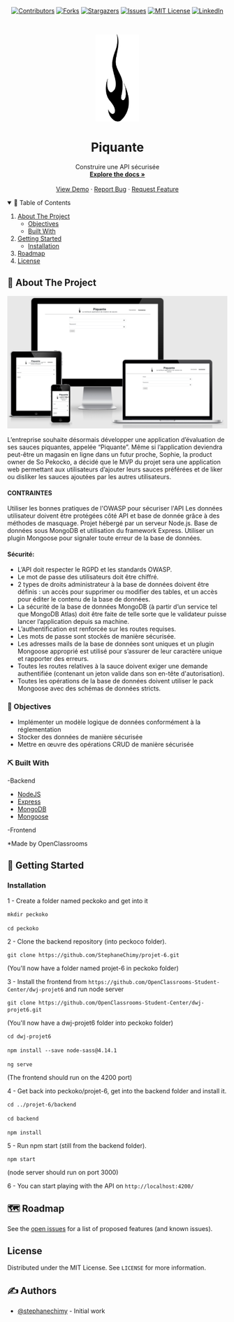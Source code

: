 <!--
*** Thanks for checking out the Best-README-Template. If you have a suggestion
*** that would make this better, please fork the repo and create a pull request
*** or simply open an issue with the tag "enhancement".
*** Thanks again! Now go create something AMAZING! :D
-->


<!-- MARKDOWN LINKS & IMAGES -->
<!-- https://www.markdownguide.org/basic-syntax/#reference-style-links -->
[contributors-shield]: https://img.shields.io/github/contributors/StephaneChimy/projet-6.svg?style=for-the-badge&color=success
[contributors-url]: https://github.com/StephaneChimy/projet-6/graphs/contributors
[forks-shield]: https://img.shields.io/github/forks/StephaneChimy/projet-6.svg?style=for-the-badge
[forks-url]: https://github.com/StephaneChimy/projet-6/network/members
[stars-shield]: https://img.shields.io/github/stars/StephaneChimy/projet-6.svg?style=for-the-badge
[stars-url]: https://github.com/StephaneChimy/projet-6/stargazers
[issues-shield]: https://img.shields.io/github/issues/StephaneChimy/projet-6.svg?style=for-the-badge
[issues-url]: https://github.com/StephaneChimy/projet-6/issues
[license-shield]: https://img.shields.io/github/license/StephaneChimy/projet-6?style=for-the-badge
[license-url]: https://github.com/StephaneChimy/projet-6/blob/main/LICENSE
[linkedin-shield]: https://img.shields.io/badge/-LinkedIn-black.svg?style=for-the-badge&logo=linkedin&colorB=555
[linkedin-url]: https://linkedin.com/in/stephane-chimy
[product-screenshot]: /responsive.png



<!-- PROJECT SHIELDS -->
<!--
*** I'm using markdown "reference style" links for readability.
*** Reference links are enclosed in brackets [ ] instead of parentheses ( ).
*** See the bottom of this document for the declaration of the reference variables
*** for contributors-url, forks-url, etc. This is an optional, concise syntax you may use.
*** https://www.markdownguide.org/basic-syntax/#reference-style-links
-->



<div align="center">
 
 [![Contributors][contributors-shield]][contributors-url]
 [![Forks][forks-shield]][forks-url]
 [![Stargazers][stars-shield]][stars-url]
 [![Issues][issues-shield]][issues-url]
 [![MIT License][license-shield]][license-url]
 [![LinkedIn][linkedin-shield]][linkedin-url]
 
</div>


<!-- PROJECT LOGO -->
<br />
<p align="center">
  <a href="https://github.com/StephaneChimy/projet-6">
    <img src="https://github.com/StephaneChimy/peckoko-frontend/blob/main/src/assets/images/flame.png" alt="Logo" width="100">
  </a>

  <h1 align="center">Piquante</h1>

  <p align="center">
    Construire une API sécurisée
    <br />
    <a href="https://github.com/StephaneChimy/projet-6"><strong>Explore the docs »</strong></a>
    <br />
    <br />
    <a href="https://sc-peckoko.netlify.app/login">View Demo</a>
    ·
    <a href="https://github.com/StephaneChimy/projet-6/issues">Report Bug</a>
    ·
    <a href="https://github.com/StephaneChimy/projet-6/issues">Request Feature</a>
  </p>
</p>



<!-- TABLE OF CONTENTS -->
<details open="open">
  <summary>📝 Table of Contents</summary>
  <ol>
    <li>
    <a href="#about-the-project">About The Project</a>
      <ul>
        <li><a href="#objectives">Objectives</a></li>
        <li><a href="#built-with">Built With</a></li>
      </ul>
    </li>
    <li>
      <a href="#getting-started">Getting Started</a>
      <ul>
        <!-- <li><a href="#prerequisites">Prerequisites</a></li> -->
        <li><a href="#installation">Installation</a></li>
      </ul>
    </li>
   <!-- <li><a href="#usage">Usage</a></li> -->
    <li><a href="#roadmap">Roadmap</a></li>
   <!-- <li><a href="#contributing">Contributing</a></li> -->
    <li><a href="#license">License</a></li>
   <!-- <li><a href="#contact">Contact</a></li> -->
   <!-- <li><a href="#acknowledgements">Acknowledgements</a></li> -->
  </ol>
</details>



<!-- ABOUT THE PROJECT -->
## 🧐 About The Project <a name = "about-the-project"></a>

[![Piquante][product-screenshot]](https://sc-peckoko.netlify.app/login)

L’entreprise souhaite désormais développer une application d’évaluation de ses sauces piquantes, appelée “Piquante”. Même si l’application deviendra peut-être un magasin en ligne dans un futur proche, Sophie, la product owner de So Pekocko, a décidé que le MVP du projet sera une application web permettant aux utilisateurs d’ajouter leurs sauces préférées et de liker ou disliker les sauces ajoutées par les autres utilisateurs.

#### CONTRAINTES
Utiliser les bonnes pratiques de l'OWASP pour sécuriser l'API
Les données utilisateur doivent être protégées côté API et base de donnée grâce à des méthodes de masquage.
Projet hébergé par un serveur Node.js.
Base de données sous MongoDB et utilisation du framework Express.
Utiliser un plugin Mongoose pour signaler toute erreur de la base de données.

#### Sécurité:

* L’API doit respecter le RGPD et les standards OWASP.
* Le mot de passe des utilisateurs doit être chiffré.
* 2 types de droits administrateur à la base de données doivent être définis : un accès pour supprimer ou modifier des tables, et un accès pour éditer le contenu de la base de données.
* La sécurité de la base de données MongoDB (à partir d’un service tel que MongoDB Atlas) doit être faite de telle sorte que le validateur puisse lancer l’application depuis sa machine.
* L’authentification est renforcée sur les routes requises.
* Les mots de passe sont stockés de manière sécurisée.
* Les adresses mails de la base de données sont uniques et un plugin Mongoose approprié est utilisé pour s’assurer de leur caractère unique et rapporter des erreurs.
* Toutes les routes relatives à la sauce doivent exiger une demande authentifiée (contenant un jeton valide dans son en-tête d'autorisation).
* Toutes les opérations de la base de données doivent utiliser le pack Mongoose avec des schémas de données stricts.



### 🎯 Objectives <a name = "objectives"></a>

* Implémenter un modèle logique de données conformément à la réglementation
* Stocker des données de manière sécurisée
* Mettre en œuvre des opérations CRUD de manière sécurisée



### ⛏️ Built With <a name = "built-with"></a>

-Backend

* [NodeJS](https://nodejs.org/en/)
* [Express](https://expressjs.com/fr/)
* [MongoDB](https://www.mongodb.com/)
* [Mongoose](https://mongoosejs.com/)


-Frontend

*Made by OpenClassrooms




<!-- GETTING STARTED -->
## 🏁 Getting Started <a name = "getting-started"></a>


<!--
### Prerequisites

Make sure you have [Mysql](https://www.mysql.com/fr/) installed.
 -->
 
 

### Installation

1 - Create a folder named peckoko and get into it

 ```
 mkdir peckoko
 
 cd peckoko
 ```

2 - Clone the backend repository (into peckoco folder).

```
git clone https://github.com/StephaneChimy/projet-6.git
```

(You'll now have a folder named projet-6 in peckoko folder)

3 - Install the frontend from `https://github.com/OpenClassrooms-Student-Center/dwj-projet6` and run node server

```
git clone https://github.com/OpenClassrooms-Student-Center/dwj-projet6.git
```

(You'll now have a dwj-projet6 folder into peckoko folder)

```
cd dwj-projet6

npm install --save node-sass@4.14.1

ng serve
```

(The frontend should run on the 4200 port)

4 - Get back into peckoko/projet-6, get into the backend folder and install it.

```
cd ../projet-6/backend

cd backend

npm install
```

5 - Run npm start (still from the backend folder).

```
npm start
```

(node server should run on port 3000)

6 - You can start playing with the API on `http://localhost:4200/`



<!--
## 🚀 Deployment <a name = "deployment"></a>
Add additional notes about how to deploy this on a live system.
-->


<!-- USAGE EXAMPLES
## 🎈 Usage <a name = "usage"></a>

Use this space to show useful examples of how a project can be used. Additional screenshots, code examples and demos work well in this space. You may also link to more resources.
-->

<!--
_For more examples, please refer to the [Documentation](https://example.com)_
-->


<!-- ROADMAP -->
## 🗺 Roadmap <a name = "roadmap"></a>

See the [open issues](https://github.com/othneildrew/Best-README-Template/issues) for a list of proposed features (and known issues).



<!-- CONTRIBUTING 
## Contributing

Contributions are what make the open source community such an amazing place to learn, inspire, and create. Any contributions you make are **greatly appreciated**.

1. Fork the Project
2. Create your Feature Branch (`git checkout -b feature/AmazingFeature`)
3. Commit your Changes (`git commit -m 'Add some AmazingFeature'`)
4. Push to the Branch (`git push origin feature/AmazingFeature`)
5. Open a Pull Request

-->


<!-- LICENSE -->
## License

Distributed under the MIT License. See `LICENSE` for more information.



<!-- CONTACT
## ✍️ Contact

Your Name - [@your_twitter](https://twitter.com/your_username) - email@example.com

Project Link: [https://github.com/your_username/repo_name](https://github.com/your_username/repo_name)
-->



## ✍️ Authors <a name = "authors"></a>
- [@stephanechimy](https://github.com/StephaneChimy) - Initial work



<!-- ACKNOWLEDGEMENTS 
## Acknowledgements
* [GitHub Emoji Cheat Sheet](https://www.webpagefx.com/tools/emoji-cheat-sheet)
* [Img Shields](https://shields.io)
* [Choose an Open Source License](https://choosealicense.com)
* [GitHub Pages](https://pages.github.com)
* [Animate.css](https://daneden.github.io/animate.css)
* [Loaders.css](https://connoratherton.com/loaders)
* [Slick Carousel](https://kenwheeler.github.io/slick)
* [Smooth Scroll](https://github.com/cferdinandi/smooth-scroll)
* [Sticky Kit](http://leafo.net/sticky-kit)
* [JVectorMap](http://jvectormap.com)
* [Font Awesome](https://fontawesome.com)

-->


